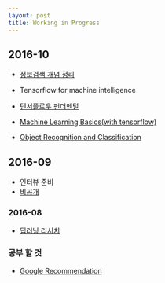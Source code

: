 ```yaml
---
layout: post
title: Working in Progress
---
```


## 2016-10
* [정보검색 개념 정리](https://www.evernote.com/shard/s29/sh/6eeb8c1e-f376-4947-84b5-6894ee0a5df1/600ee1f2b3f0646ef9e7bf2ce206276e)

* Tensorflow for machine intelligence
 * [텐서플로우 펀더멘털](https://www.evernote.com/shard/s29/sh/3b83f498-3549-48c4-9a40-5119a58c2788/295769c108025ccdf29e7b74b017105c)
 * [Machine Learning Basics(with tensorflow)](https://www.evernote.com/shard/s29/sh/64d969c6-4bad-43ac-8857-1e3dec495bd5/1207f425560497681d057e67ac337029)
 * [Object Recognition and Classification](https://www.evernote.com/shard/s29/sh/73ddb54f-0dad-4270-9e8e-a56d4174d98e/6aecdddda45c09383299f93ce66c08b6)

## 2016-09

* 인터뷰 준비
 * [비공개](https://github.com/sweaterr/bookmarking)

### 2016-08

* [딥러닝 리서치](https://www.evernote.com/shard/s29/sh/ccc34407-349e-45e9-84e4-9a0d89dbeece/db06b1edce00b717e5493400d5947bd9
)


### 공부 할 것

* [Google Recommendation](https://www.google.com/about/careers/students/guide-to-technical-development.html)
